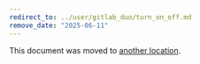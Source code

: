 ```yaml
---
redirect_to: ../user/gitlab_duo/turn_on_off.md
remove_date: "2025-06-11"
---
```


<!-- markdownlint-disable -->
<!-- vale off -->

This document was moved to [another location](gitlab_duo/turn_on_off.md).

<!-- This redirect file can be deleted after <2025-06-11>. -->
<!-- Redirects that point to other docs in the same project expire in three months. -->
<!-- Redirects that point to docs in a different project or site (for example, link is not relative and starts with `https:`) expire in one year. -->
<!-- Before deletion, see: https://docs.gitlab.com/ee/development/documentation/redirects.html -->
